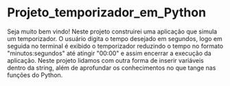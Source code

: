 # Projeto_temporizador_em_Python


Seja muito bem vindo! Neste projeto construirei uma aplicação que simula um temporizador. O usuário digita o tempo 
desejado em segundos, logo em seguida no terminal é exibido o temporizador reduzindo o tempo no formato "minutos:segundos"
até atingir "00:00" e assim encerrar a execução da aplicação. Neste projeto lidamos com outra forma de inserir variáveis 
dentro da string, além de aprofundar os conhecimentos no que tange nas funções do Python. 
